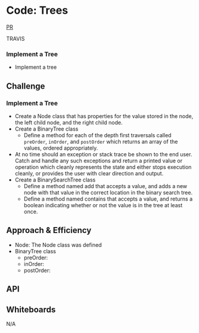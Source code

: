 # Code: Trees
[PR](https://github.com/charmedsatyr-401-advanced-javascript/data-structures-and-algorithms/pull/6)

TRAVIS

### Implement a Tree
* Implement a tree

## Challenge
### Implement a Tree
* Create a Node class that has properties for the value stored in the node, the left child node, and the right child node.
* Create a BinaryTree class
  * Define a method for each of the depth first traversals called `preOrder`, `inOrder`, and `postOrder` which returns an array of the values, ordered appropriately.
* At no time should an exception or stack trace be shown to the end user. Catch and handle any such exceptions and return a printed value or operation which cleanly represents the state and either stops execution cleanly, or provides the user with clear direction and output.
* Create a BinarySearchTree class
  * Define a method named add that accepts a value, and adds a new node with that value in the correct location in the binary search tree.
  * Define a method named contains that accepts a value, and returns a boolean indicating whether or not the value is in the tree at least once.

## Approach & Efficiency
* Node: The Node class was defined
* BinaryTree class
  * preOrder:
  * inOrder:
  * postOrder: 

## API


## Whiteboards
N/A

